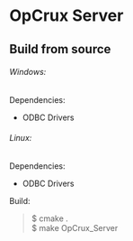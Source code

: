 OpCrux Server
===================

Build from source
-----------------

###### Windows:

Dependencies:
* ODBC Drivers

###### Linux:

Dependencies:
* ODBC Drivers

Build:
> $ cmake . <br>
> $ make OpCrux_Server
